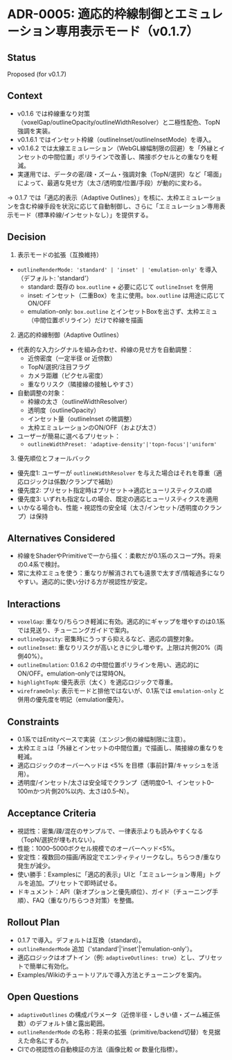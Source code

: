 # ADR-0005: 適応的枠線制御とエミュレーション専用表示モード（v0.1.7）

## Status
Proposed (for v0.1.7)

## Context
- v0.1.6 では枠線重なり対策（voxelGap/outlineOpacity/outlineWidthResolver）と二極性配色、TopN強調を実装。
- v0.1.6.1 ではインセット枠線（outlineInset/outlineInsetMode）を導入。
- v0.1.6.2 では太線エミュレーション（WebGL線幅制限の回避）を「外縁とインセットの中間位置」ポリラインで改善し、隣接ボクセルとの重なりを軽減。
- 実運用では、データの密/疎・ズーム・強調対象（TopN/選択）など「場面」によって、最適な見せ方（太さ/透明度/位置/手段）が動的に変わる。

→ 0.1.7 では「適応的表示（Adaptive Outlines）」を核に、太枠エミュレーションを含む枠線手段を状況に応じて自動制御し、さらに「エミュレーション専用表示モード（標準枠線/インセットなし）」を提供する。

## Decision
1) 表示モードの拡張（互換維持）
- `outlineRenderMode: 'standard' | 'inset' | 'emulation-only'` を導入（デフォルト: 'standard'）
  - standard: 既存の `box.outline` + 必要に応じて `outlineInset` を併用
  - inset: インセット（二重Box）を主に使用。`box.outline` は用途に応じてON/OFF
  - emulation-only: `box.outline` とインセットBoxを出さず、太枠エミュ（中間位置ポリライン）だけで枠線を描画

2) 適応的枠線制御（Adaptive Outlines）
- 代表的な入力シグナルを組み合わせ、枠線の見せ方を自動調整：
  - 近傍密度（一定半径 or 近傍数）
  - TopN/選択/注目フラグ
  - カメラ距離（ピクセル密度）
  - 重なりリスク（隣接線の接触しやすさ）
- 自動調整の対象：
  - 枠線の太さ（outlineWidthResolver）
  - 透明度（outlineOpacity）
  - インセット量（outlineInset の微調整）
  - 太枠エミュレーションのON/OFF（および太さ）
- ユーザーが簡易に選べるプリセット：
  - `outlineWidthPreset: 'adaptive-density'|'topn-focus'|'uniform'`

3) 優先順位とフォールバック
- 優先度1: ユーザーが `outlineWidthResolver` を与えた場合はそれを尊重（適応ロジックは係数/クランプで補助）
- 優先度2: プリセット指定時はプリセット→適応ヒューリスティクスの順
- 優先度3: いずれも指定なしの場合、既定の適応ヒューリスティクスを適用
- いかなる場合も、性能・視認性の安全域（太さ/インセット/透明度のクランプ）は保持

## Alternatives Considered
- 枠線をShaderやPrimitiveで一から描く：柔軟だが0.1系のスコープ外。将来の0.4系で検討。
- 常に太枠エミュを使う：重なりが解消されても遠景で太すぎ/情報過多になりやすい。適応的に使い分ける方が視認性が安定。

## Interactions
- `voxelGap`: 重なり/ちらつき軽減に有効。適応的にギャップを増やすのは0.1系では見送り、チューニングガイドで案内。
- `outlineOpacity`: 密集時にうっすら抑えるなど、適応の調整対象。
- `outlineInset`: 重なりリスクが高いときに少し増やす。上限は片側20%（両側40%）。
- `outlineEmulation`: 0.1.6.2 の中間位置ポリラインを用い、適応的にON/OFF。emulation-onlyでは常時ON。
- `highlightTopN`: 優先表示（太く）を適応ロジックで尊重。
- `wireframeOnly`: 表示モードと排他ではないが、0.1系では `emulation-only` と併用の優先度を明記（emulation優先）。

## Constraints
- 0.1系ではEntityベースで実装（エンジン側の線幅制限に注意）。
- 太枠エミュは「外縁とインセットの中間位置」で描画し、隣接線の重なりを軽減。
- 適応ロジックのオーバーヘッドは <5% を目標（事前計算/キャッシュを活用）。
- 透明度/インセット/太さは安全域でクランプ（透明度0–1、インセット0–100mかつ片側20%以内、太さは0.5–N）。

## Acceptance Criteria
- 視認性：密集/疎/混在のサンプルで、一律表示よりも読みやすくなる（TopN/選択が埋もれない）。
- 性能：1000–5000ボクセル規模でのオーバーヘッド<5%。
- 安定性：複数回の描画/再設定でエンティティリークなし。ちらつき/重なり発生が減少。
- 使い勝手：Examplesに「適応的表示」UIと「エミュレーション専用」トグルを追加。プリセットで即時試せる。
- ドキュメント：API（新オプションと優先順位）、ガイド（チューニング手順）、FAQ（重なり/ちらつき対策）を整備。

## Rollout Plan
- 0.1.7 で導入。デフォルトは互換（standard）。
- `outlineRenderMode` 追加（'standard'|'inset'|'emulation-only'）。
- 適応ロジックはオプトイン（例: `adaptiveOutlines: true`）とし、プリセットで簡単に有効化。
- Examples/Wikiのチュートリアルで導入方法とチューニングを案内。

## Open Questions
- `adaptiveOutlines` の構成パラメータ（近傍半径・しきい値・ズーム補正係数）のデフォルト値と露出範囲。
- `outlineRenderMode` の名称：将来の拡張（primitive/backend切替）を見据えた命名にするか。
- CIでの視認性の自動検証の方法（画像比較 or 数量化指標）。
